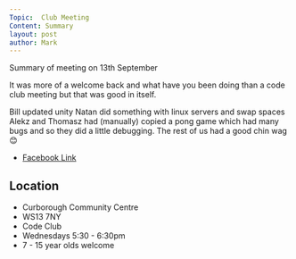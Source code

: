 ```yaml
---
Topic:  Club Meeting
Content: Summary
layout: post
author: Mark
---
```

Summary of meeting on 13th September 

It was more of a welcome back and what have you been doing than a code club meeting but that was good in itself. 

Bill updated unity
Natan did something with linux servers and swap spaces
Alekz and Thomasz had (manually) copied a pong game which had many bugs and so they did a little debugging.
The rest of us had a good chin wag 😊



* [Facebook Link](https://www.facebook.com/720665616418529/posts/596868018798290)

## Location

* Curborough Community Centre
* WS13 7NY
* Code Club
* Wednesdays 5:30 - 6:30pm
* 7 - 15 year olds welcome

